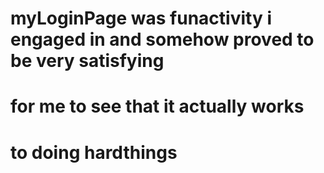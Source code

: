 # myLoginPage was  funactivity i engaged in and somehow proved to be very satisfying
# for me to see that it actually works
# to doing hardthings
